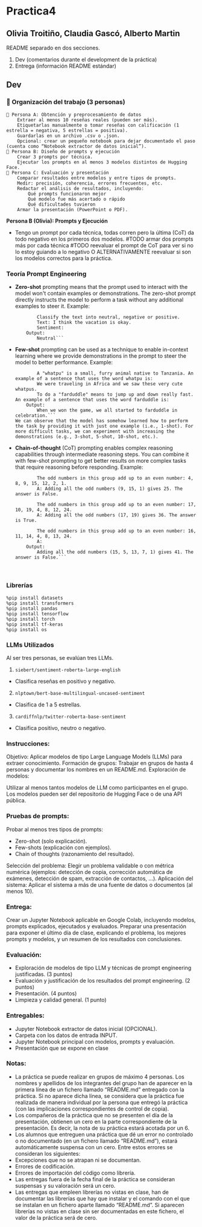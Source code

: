 # Practica4
## Olivia Troitiño, Claudia Gascó, Alberto Martin
README separado en dos secciones.
1. Dev (comentarios durante el development de la práctica)
2. Entrega (información README estándar)

## Dev
### 👥 Organización del trabajo (3 personas)
```
🔹 Persona A: Obtención y preprocesamiento de datos
    Extraer al menos 10 reseñas reales (pueden ser más).
    Etiquetarlas manualmente o tomar reseñas con calificación (1 estrella = negativa, 5 estrellas = positiva).
    Guardarlas en un archivo .csv o .json.
    Opcional: crear un pequeño notebook para dejar documentado el paso (cuenta como “Notebook extractor de datos inicial”).
🔹 Persona B: Diseño de prompts y ejecución
    Crear 3 prompts por técnica.
    Ejecutar los prompts en al menos 3 modelos distintos de Hugging Face.
🔹 Persona C: Evaluación y presentación
    Comparar resultados entre modelos y entre tipos de prompts.
    Medir: precisión, coherencia, errores frecuentes, etc.
    Redactar el análisis de resultados, incluyendo:
        Qué prompts funcionaron mejor
        Qué modelo fue más acertado o rápido
        Qué dificultades tuvieron
    Armar la presentación (PowerPoint o PDF).
```
**Persona B (Olivia): Prompts y Ejecución**
- Tengo un prompt por cada técnica, todas corren pero la última (CoT) da todo negativo en los primeros dos modelos.
#TODO armar dos prompts más por cada técnica
#TODO reevaluar el prompt de CoT para ver si no lo estoy guiando a lo negativo O ALTERNATIVAMENTE reevaluar si son los modelos correctos para la práctica.

### Teoría Prompt Engineering
- **Zero-shot** prompting means that the prompt used to interact with the model won't contain examples or demonstrations. The zero-shot prompt directly instructs the model to perform a task without any additional examples to steer it.
    Example: 
    ``` Prompt:
            Classify the text into neutral, negative or positive. 
            Text: I think the vacation is okay.
            Sentiment:
        Output:
            Neutral```
- **Few-shot** prompting can be used as a technique to enable in-context learning where we provide demonstrations in the prompt to steer the model to better performance.
    Example:
    ``` Prompt: 
            A "whatpu" is a small, furry animal native to Tanzania. An example of a sentence that uses the word whatpu is:
            We were traveling in Africa and we saw these very cute whatpus.
            To do a "farduddle" means to jump up and down really fast. An example of a sentence that uses the word farduddle is:
        Output:
            When we won the game, we all started to farduddle in celebration.```
    We can observe that the model has somehow learned how to perform the task by providing it with just one example (i.e., 1-shot). For more difficult tasks, we can experiment with increasing the demonstrations (e.g., 3-shot, 5-shot, 10-shot, etc.).
- **Chain-of-thought** (CoT) prompting enables complex reasoning capabilities through intermediate reasoning steps. You can combine it with few-shot prompting to get better results on more complex tasks that require reasoning before responding.
    Example:
    ``` Prompt:
            The odd numbers in this group add up to an even number: 4, 8, 9, 15, 12, 2, 1.
            A: Adding all the odd numbers (9, 15, 1) gives 25. The answer is False.

            The odd numbers in this group add up to an even number: 17,  10, 19, 4, 8, 12, 24.
            A: Adding all the odd numbers (17, 19) gives 36. The answer is True.

            The odd numbers in this group add up to an even number: 16,  11, 14, 4, 8, 13, 24.
            A: 
        Output:
            Adding all the odd numbers (15, 5, 13, 7, 1) gives 41. The answer is False.```



## 
### Librerías
```
%pip install datasets
%pip install transformers
%pip install pandas
%pip install tensorflow
%pip install torch
%pip install tf-keras
%pip install os
```
### LLMs Utilizados
Al ser tres personas, se evalúan tres LLMs.
1. `siebert/sentiment-roberta-large-english`
- Clasifica reseñas en positivo y negativo.
2. `nlptown/bert-base-multilingual-uncased-sentiment`
- Clasifica de 1 a 5 estrellas.
3. `cardiffnlp/twitter-roberta-base-sentiment`
- Clasifica positivo, neutro o negativo.

### Instrucciones:

Objetivo: Aplicar modelos de tipo Large Language Models (LLMs) para extraer conocimiento.
Formación de grupos: Trabajar en grupos de hasta 4 personas y documentar los nombres en un README.md.
Exploración de modelos:

Utilizar al menos tantos modelos de LLM como participantes en el grupo.
Los modelos pueden ser del repositorio de Hugging Face o de una API pública.

### Pruebas de prompts:

Probar al menos tres tipos de prompts:
- Zero-shot (solo explicación).
- Few-shots (explicación con ejemplos).
- Chain of thoughts (razonamiento del resultado).

Selección del problema: Elegir un problema validable o con métrica numérica (ejemplos: detección de copia, corrección automática de exámenes, detección de spam, extracción de contactos, …).
Aplicación del sistema: Aplicar el sistema a más de una fuente de datos o documentos (al menos 10).

### Entrega:

Crear un Jupyter Notebook aplicable en Google Colab, incluyendo modelos, prompts explicados, ejecutados y evaluados.
Preparar una presentación para exponer el último día de clase, explicando el problema, los mejores prompts y modelos, y un resumen de los resultados con conclusiones.

### Evaluación:

- Exploración de modelos de tipo LLM y técnicas de prompt engineering justificadas. (3 puntos)
- Evaluación y justificación de los resultados del prompt engineering. (2 puntos)
- Presentación. (4 puntos)
- Limpieza y calidad general. (1 punto)

### Entregables:

- Jupyter Notebook extractor de datos inicial (OPCIONAL).
- Carpeta con los datos de entrada INPUT.
- Jupyter Notebook principal con modelos, prompts y evaluación.
- Presentación que se expone en clase

### Notas:

- La práctica se puede realizar en grupos de máximo 4 personas. Los nombres y apellidos de los integrantes del grupo han de aparecer en la primera línea de un fichero llamado “README.md” entregado con la práctica. Si no aparece dicha línea, se considera que la práctica fue realizada de manera individual por la persona que entregó la práctica (con las implicaciones correspondientes de control de copia).
- Los compañeros de la práctica que no se presenten el día de la presentación, obtienen un cero en la parte correspondiente de la presentación. Es decir, la nota de su práctica estará acotada por un 6.
- Los alumnos que entreguen una práctica que dé un error no controlado o no documentado (en un fichero llamado “README.md”), estará automáticamente suspensa con un cero. Entre estos errores se consideran los siguientes:
- Excepciones que no se atrapan ni se documentan.
- Errores de codificación.
- Errores de importación del código como librería.
- Las entregas fuera de la fecha final de la práctica se consideran suspensas y su valoración será un cero.
- Las entregas que empleen librerías no vistas en clase, han de documentar las librerías que hay que instalar y el comando con el que se instalan en un fichero aparte llamado “README.md”. Si aparecen librerías no vistas en clase sin ser documentadas en este fichero, el valor de la práctica será de cero.
